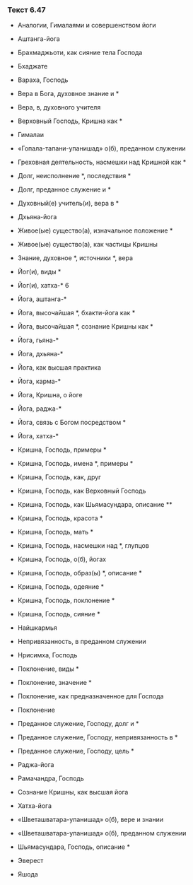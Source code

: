 ### Текст 6.47

- Аналогии, Гималаями и совершенством йоги

- Аштанга-йога

- Брахмаджьоти, как сияние тела Господа

- Бхаджате

- Вараха, Господь

- Вера в Бога, духовное знание и *

- Вера, в, духовного учителя

- Верховный Господь, Кришна как *

- Гималаи

- «Гопала-тапани-упанишад» о(б), преданном служении

- Греховная деятельность, насмешки над Кришной как *

- Долг, неисполнение *, последствия *

- Долг, преданное служение и *

- Духовный(е) учитель(и), вера в *

- Дхьяна-йога

- Живое(ые) существо(а), изначальное положение *

- Живое(ые) существо(а), как частицы Кришны

- Знание, духовное *, источники *, вера

- Йог(и), виды *

- Йог(и), хатха-* 6

- Йога, аштанга-*

- Йога, высочайшая *, бхакти-йога как *

- Йога, высочайшая *, сознание Кришны как *

- Йога, гьяна-*

- Йога, дхьяна-*

- Йога, как высшая практика

- Йога, карма-*

- Йога, Кришна, о йоге

- Йога, раджа-*

- Йога, связь с Богом посредством *

- Йога, хатха-*

- Кришна, Господь, примеры *

- Кришна, Господь, имена *, примеры *

- Кришна, Господь, как, друг

- Кришна, Господь, как Верховный Господь

- Кришна, Господь, как Шьямасундара, описание **

- Кришна, Господь, красота *

- Кришна, Господь, мать *

- Кришна, Господь, насмешки над *, глупцов

- Кришна, Господь, о(б), йогах

- Кришна, Господь, образ(ы) *, описание *

- Кришна, Господь, одеяние *

- Кришна, Господь, поклонение *

- Кришна, Господь, сияние *

- Найшкармья

- Непривязанность, в преданном служении

- Нрисимха, Господь

- Поклонение, виды *

- Поклонение, значение *

- Поклонение, как предназначенное для Господа

- Поклонение

- Преданное служение, Господу, долг и *

- Преданное служение, Господу, непривязанность в *

- Преданное служение, Господу, цель *

- Раджа-йога

- Рамачандра, Господь

- Сознание Кришны, как высшая йога

- Хатха-йога

- «Шветашватара-упанишад» о(б), вере и знании

- «Шветашватара-упанишад» о(б), преданном служении

- Шьямасундара, Господь, описание *

- Эверест

- Яшода
	
